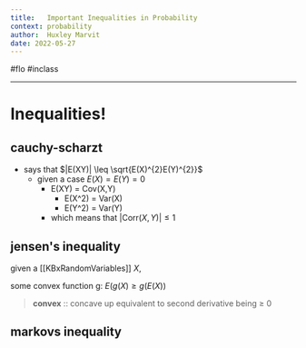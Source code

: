 ```yaml
---
title:   Important Inequalities in Probability
context: probability
author:  Huxley Marvit
date: 2022-05-27
---
```


#flo  #inclass 

***
# Inequalities!
## cauchy-scharzt
- says that $|E(XY)| \leq \sqrt{E(X)^{2}E(Y)^{2}}$
	- given a case $E(X) = E(Y) = 0$
		- E(XY) = Cov(X,Y)
			- E(X^2) = Var(X)
			- E(Y^2) = Var(Y)
		- which means that $|\text{Corr}(X, Y)| \leq 1$

## jensen's inequality
given a [[KBxRandomVariables]] $X$,

some convex function g:
	$E(g(X) \geq g(E(X))$

> **convex** :: concave up
> 	equivalent to second derivative being ≥ 0

## markovs inequality 







